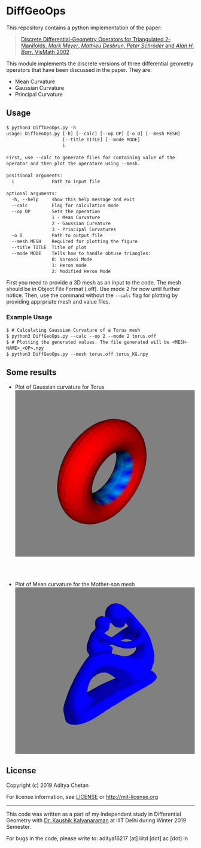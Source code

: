# DiffGeoOps

This repository contains a python implementation of the paper:

>[Discrete Differential-Geometry Operators for Triangulated 2-Manifolds. *Mark Meyer*, *Mathieu Desbrun*, *Peter Schröder* and *Alan H. Barr*. VisMath 2002](http://www.multires.caltech.edu/pubs/diffGeoOps.pdf)

This module implements the discrete versions of three differential geometry operators that have been discussed in the paper. They are:

- Mean Curvature
- Gaussian Curvature
- Principal Curvature

## Usage

```
$ python3 DiffGeoOps.py -h
usage: DiffGeoOps.py [-h] [--calc] [--op OP] [-o O] [--mesh MESH]
                     [--title TITLE] [--mode MODE]
                     i

First, use --calc to generate files for containing value of the
operator and then plot the operatore using --mesh.

positional arguments:
  i              Path to input file

optional arguments:
  -h, --help     show this help message and exit
  --calc         Flag for calculation mode
  --op OP        Sets the operation
                 1 - Mean Curvature
                 2 - Gaussian Curvature
                 3 - Principal Curvatures
  -o O           Path to output file
  --mesh MESH    Required for plotting the figure
  --title TITLE  Title of plot
  --mode MODE    Tells how to handle obtuse triangles:
                 0: Voronoi Mode
                 1: Heron mode
                 2: Modified Heron Mode
```


First you need to provide a 3D mesh as an input to the code. The mesh should be in Object File Format (.off).
Use mode 2 for now until further notice. Then, use the command without the `--calc` flag for plotting by providing apprpriate mesh and value files.

### Example Usage

```
$ # Calculating Gaussian Curvature of a Torus mesh
$ python3 DiffGeoOps.py --calc --op 2 --mode 2 torus.off
$ # Plotting the generated values. The file generated will be <MESH-NAME>_<OP>.npy
$ python3 DiffGeoOps.py --mesh torus.off torus_KG.npy
```

## Some results
- Plot of Gaussian curvature for Torus
![Gaussian curvature for Torus](img/torus_KG.png?raw=true "Gaussian curvature of Torus")

<br> <br>
- Plot of Mean curvature for the Mother-son mesh
![Mean curvature for Mother-son mesh](img/mother.png "Mean curvature plot for Mother-son mesh")


## License 

Copyright (c) 2019 Aditya Chetan

For license information, see [LICENSE](LICENSE) or http://mit-license.org


- - -

This code was written as a part of my independent study in Differential Geometry with [Dr. Kaushik Kalyanaraman](https://www.iiitd.ac.in/kaushik) at IIIT Delhi during Winter 2019 Semester. 

For bugs in the code, please write to: aditya16217 [at] iiitd [dot] ac [dot] in


